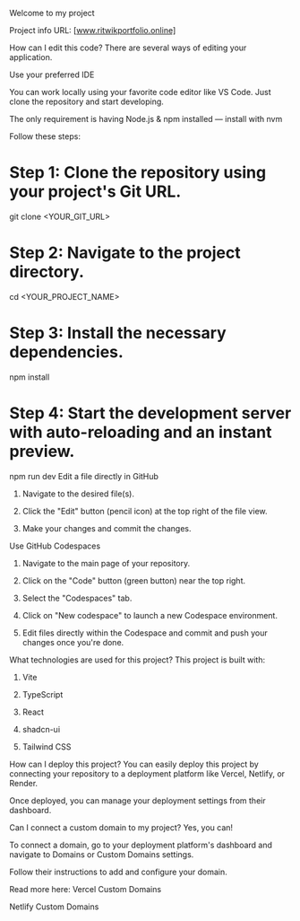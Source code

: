 Welcome to my project

Project info
URL: [www.ritwikportfolio.online]

How can I edit this code?
There are several ways of editing your application.

Use your preferred IDE

You can work locally using your favorite code editor like VS Code. Just clone the repository and start developing.

The only requirement is having Node.js & npm installed — install with nvm

Follow these steps:

# Step 1: Clone the repository using your project's Git URL.
git clone <YOUR_GIT_URL>

# Step 2: Navigate to the project directory.
cd <YOUR_PROJECT_NAME>

# Step 3: Install the necessary dependencies.
npm install

# Step 4: Start the development server with auto-reloading and an instant preview.
npm run dev
Edit a file directly in GitHub

1) Navigate to the desired file(s).

2) Click the "Edit" button (pencil icon) at the top right of the file view.

3) Make your changes and commit the changes.

Use GitHub Codespaces

1) Navigate to the main page of your repository.

2) Click on the "Code" button (green button) near the top right.

3) Select the "Codespaces" tab.

4) Click on "New codespace" to launch a new Codespace environment.

5) Edit files directly within the Codespace and commit and push your changes once you're done.

What technologies are used for this project?
This project is built with:

1) Vite

2) TypeScript

3) React

4) shadcn-ui

5) Tailwind CSS

How can I deploy this project?
You can easily deploy this project by connecting your repository to a deployment platform like Vercel, Netlify, or Render.

Once deployed, you can manage your deployment settings from their dashboard.

Can I connect a custom domain to my project?
Yes, you can!

To connect a domain, go to your deployment platform's dashboard and navigate to Domains or Custom Domains settings.

Follow their instructions to add and configure your domain.

Read more here:
Vercel Custom Domains

Netlify Custom Domains

